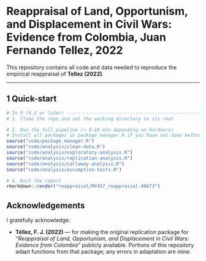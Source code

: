 # Reappraisal of Land, Opportunism, and Displacement in Civil Wars: Evidence from Colombia, Juan Fernando Tellez, 2022

This repository contains all code and data needed to reproduce the empirical reappraisal of **Tellez (2022)**. 

---

## 1  Quick-start

```r
# In R (4.3 or later) ----------------------------------------------------------
# 1. Clone the repo and set the working directory to its root

# 2. Run the full pipeline (≈ 5–10 min depending on hardware)
# Install all packages in package_manager.R if you have not done before 
source("code/package_manager.R")
source("code/analysis/clean-data.R")
source("code/analysis/exploratory-analysis.R")
source("code/analysis/replication-analysis.R")
source("code/analysis/callaway-analysis.R")
source("code/analysis/assumption-tests.R")

# 4. Knit the report
rmarkdown::render("reappraisal/MY457_reappraisal-46673")
```

## Acknowledgements

I gratefully acknowledge:

* **Téllez, F. J. (2022)** — for making the original replication package for _“Reappraisal of Land, Opportunism, and Displacement in Civil Wars: Evidence from Colombia”_ publicly
  available. Portions of this repository adapt functions from that package; any errors in adaptation are mine.

